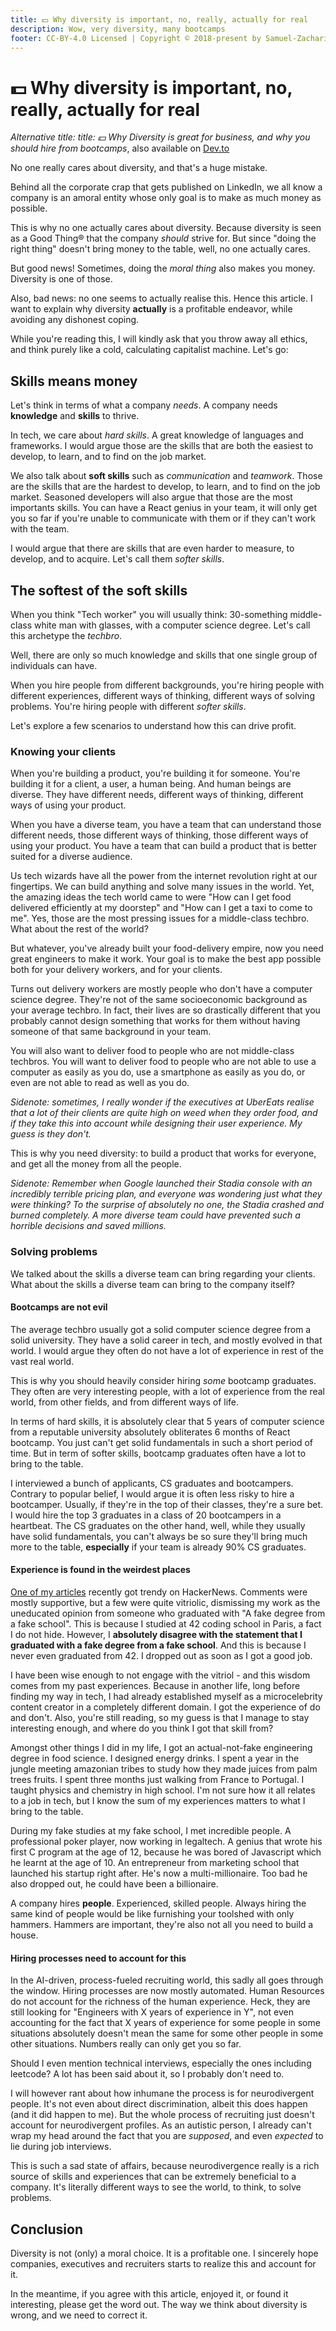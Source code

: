 ```yaml
---
title: 💵 Why diversity is important, no, really, actually for real
description: Wow, very diversity, many bootcamps
footer: CC-BY-4.0 Licensed | Copyright © 2018-present by Samuel-Zacharie Faure
---
```


# 💵 Why diversity is important, no, really, actually for real

_Alternative title: title: 💵 Why Diversity is great for business, and why you should hire from bootcamps_, also available on [Dev.to](https://dev.to/samuelfaure/why-diversity-is-important-no-really-actually-for-real-1b7l)

No one really cares about diversity, and that's a huge mistake.

Behind all the corporate crap that gets published on LinkedIn, we all know a company is an amoral entity whose only goal is to make as much money as possible.

This is why no one actually cares about diversity. Because diversity is seen as a Good Thing® that the company _should_ strive for. But since "doing the right thing" doesn't bring money to the table, well, no one actually cares.

But good news! Sometimes, doing the _moral thing_ also makes you money. Diversity is one of those.

Also, bad news: no one seems to actually realise this. Hence this article. I want to explain why diversity **actually** is a profitable endeavor, while avoiding any dishonest coping.

While you're reading this, I will kindly ask that you throw away all ethics, and think purely like a cold, calculating capitalist machine. Let's go:

## Skills means money

Let's think in terms of what a company _needs_. A company needs **knowledge** and **skills** to thrive.

In tech, we care about _hard skills_. A great knowledge of languages and frameworks. I would argue those are the skills that are both the easiest to develop, to learn, and to find on the job market.

We also talk about **soft skills** such as _communication_ and _teamwork_. Those are the skills that are the hardest to develop, to learn, and to find on the job market. Seasoned developers will also argue that those are the most importants skills. You can have a React genius in your team, it will only get you so far if you're unable to communicate with them or if they can't work with the team.

I would argue that there are skills that are even harder to measure, to develop, and to acquire. Let's call them _softer skills_.

## The softest of the soft skills

When you think "Tech worker" you will usually think: 30-something middle-class white man with glasses, with a computer science degree. Let's call this archetype the _techbro_.

Well, there are only so much knowledge and skills that one single group of individuals can have.

When you hire people from different backgrounds, you're hiring people with different experiences, different ways of thinking, different ways of solving problems. You're hiring people with different _softer skills_.

Let's explore a few scenarios to understand how this can drive profit.

### Knowing your clients

When you're building a product, you're building it for someone. You're building it for a client, a user, a human being. And human beings are diverse. They have different needs, different ways of thinking, different ways of using your product.

When you have a diverse team, you have a team that can understand those different needs, those different ways of thinking, those different ways of using your product. You have a team that can build a product that is better suited for a diverse audience.

Us tech wizards have all the power from the internet revolution right at our fingertips. We can build anything and solve many issues in the world. Yet, the amazing ideas the tech world came to were "How can I get food delivered efficiently at my doorstep" and "How can I get a taxi to come to me". Yes, those are the most pressing issues for a middle-class techbro. What about the rest of the world?

But whatever, you've already built your food-delivery empire, now you need great engineers to make it work. Your goal is to make the best app possible both for your delivery workers, and for your clients.

Turns out delivery workers are mostly people who don't have a computer science degree. They're not of the same socioeconomic background as your average techbro. In fact, their lives are so drastically different that you probably cannot design something that works for them without having someone of that same background in your team.

You will also want to deliver food to people who are not middle-class techbros. You will want to deliver food to people who are not able to use a computer as easily as you do, use a smartphone as easily as you do, or even are not able to read as well as you do.

_Sidenote: sometimes, I really wonder if the executives at UberEats realise that a *lot* of their clients are quite high on weed when they order food, and if they take this into account while designing their user experience. My guess is they don't._

This is why you need diversity: to build a product that works for everyone, and get all the money from all the people.

_Sidenote: Remember when Google launched their Stadia console with an incredibly terrible pricing plan, and everyone was wondering just what they were thinking? To the surprise of absolutely no one, the Stadia crashed and burned completely. A more diverse team could have prevented such a horrible decisions and saved millions._

### Solving problems

We talked about the skills a diverse team can bring regarding your clients. What about the skills a diverse team can bring to the company itself?

#### Bootcamps are not evil

The average techbro usually got a solid computer science degree from a solid university. They have a solid career in tech, and mostly evolved in that world. I would argue they often do not have a lot of experience in rest of the vast real world.

This is why you should heavily consider hiring _some_ bootcamp graduates. They often are very interesting people, with a lot of experience from the real world, from other fields, and from different ways of life.

In terms of hard skills, it is absolutely clear that 5 years of computer science from a reputable university absolutely obliterates 6 months of React bootcamp. You just can't get solid fundamentals in such a short period of time. But in term of softer skills, bootcamp graduates often have a lot to bring to the table.

I interviewed a bunch of applicants, CS graduates and bootcampers. Contrary to popular belief, I would argue it is often less risky to hire a bootcamper. Usually, if they're in the top of their classes, they're a sure bet. I would hire the top 3 graduates in a class of 20 bootcampers in a heartbeat. The CS graduates on the other hand, well, while they usually have solid fundamentals, you can't always be so sure they'll bring much more to the table, **especially** if your team is already 90% CS graduates.

#### Experience is found in the weirdest places

[One of my articles](/opinions/WhatOpenSourceIs.md) recently got trendy on HackerNews. Comments were mostly supportive, but a few were quite vitriolic, dismissing my work as the uneducated opinion from someone who graduated with "A fake degree from a fake school".
This is because I studied at 42 coding school in Paris, a fact I do not hide. However, I **absolutely disagree with the statement that I graduated with a fake degree from a fake school**. And this is because I never even graduated from 42. I dropped out as soon as I got a good job.

I have been wise enough to not engage with the vitriol - and this wisdom comes from my past experiences. Because in another life, long before finding my way in tech, I had already established myself as a microcelebrity content creator in a completely different domain. I got the experience of do and don't. Also, you're still reading, so my guess is that I manage to stay interesting enough, and where do you think I got that skill from?

Amongst other things I did in my life, I got an actual-not-fake engineering degree in food science. I designed energy drinks. I spent a year in the jungle meeting amazonian tribes to study how they made juices from palm trees fruits. I spent three months just walking from France to Portugal. I taught physics and chemistry in high school. I'm not sure how it all relates to a job in tech, but I know the sum of my experiences matters to what I bring to the table.

During my fake studies at my fake school, I met incredible people. A professional poker player, now working in legaltech. A genius that wrote his first C program at the age of 12, because he was bored of Javascript which he learnt at the age of 10. An entrepreneur from marketing school that launched his startup right after. He's now a multi-millionaire. Too bad he also dropped out, he could have been a billionaire.

A company hires **people**. Experienced, skilled people. Always hiring the same kind of people would be like furnishing your toolshed with only hammers. Hammers are important, they're also not all you need to build a house.

#### Hiring processes need to account for this

In the AI-driven, process-fueled recruiting world, this sadly all goes through the window. Hiring processes are now mostly automated. Human Resources do not account for the richness of the human experience. Heck, they are still looking for "Engineers with X years of experience in Y", not even accounting for the fact that X years of experience for some people in some situations absolutely doesn't mean the same for some other people in some other situations. Numbers really can only get you so far.

Should I even mention technical interviews, especially the ones including leetcode? A lot has been said about it, so I probably don't need to.

I will however rant about how inhumane the process is for neurodivergent people. It's not even about direct discrimination, albeit this does happen (and it did happen to me). But the whole process of recruiting just doesn't account for neurodivergent profiles. As an autistic person, I already can't wrap my head around the fact that you are _supposed_, and even _expected_ to lie during job interviews.

This is such a sad state of affairs, because neurodivergence really is a rich source of skills and experiences that can be extremely beneficial to a company. It's literally different ways to see the world, to think, to solve problems.

## Conclusion

Diversity is not (only) a moral choice. It is a profitable one. I sincerely hope companies, executives and recruiters starts to realize this and account for it.

In the meantime, if you agree with this article, enjoyed it, or found it interesting, please get the word out. The way we think about diversity is wrong, and we need to correct it.
